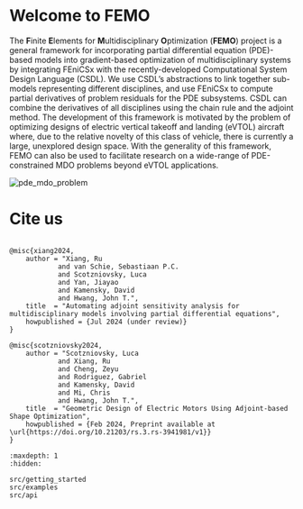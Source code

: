 # Welcome to FEMO

The **F**inite **E**lements for **M**ultidisciplinary **O**ptimization (**FEMO**) project is a general framework for incorporating partial differential equation (PDE)-based models into gradient-based optimization of multidisciplinary systems by integrating FEniCSx with the recently-developed Computational System Design Language (CSDL). We use CSDL’s abstractions to link together sub-models representing different disciplines, and use FEniCSx to compute partial derivatives of problem residuals for the PDE subsystems. CSDL can combine the derivatives of all disciplines using the chain rule and the adjoint method. The development of this framework is motivated by the problem of optimizing designs of electric vertical takeoff and landing (eVTOL) aircraft where, due to the relative novelty of this class of vehicle, there is currently a large, unexplored design space. With the generality of this framework, FEMO can also be used to facilitate research on a wide-range of PDE-constrained MDO problems beyond eVTOL applications.

![pde_mdo_problem](/src/images/femo_opt_new.png "A general PDE-constrained MDO problem")

# Cite us
```none

@misc{xiang2024,
    author = "Xiang, Ru 
            and van Schie, Sebastiaan P.C.
            and Scotzniovsky, Luca 
            and Yan, Jiayao
            and Kamensky, David 
            and Hwang, John T.",
    title  = "Automating adjoint sensitivity analysis for multidisciplinary models involving partial differential equations",
    howpublished = {Jul 2024 (under review)}
}

@misc{scotzniovsky2024,
    author = "Scotzniovsky, Luca 
            and Xiang, Ru 
            and Cheng, Zeyu 
            and Rodriguez, Gabriel 
            and Kamensky, David 
            and Mi, Chris 
            and Hwang, John T.",
    title  = "Geometric Design of Electric Motors Using Adjoint-based Shape Optimization",
    howpublished = {Feb 2024, Preprint available at \url{https://doi.org/10.21203/rs.3.rs-3941981/v1}}
}
```

<!-- Remove/add custom pages from/to toc as per your package's requirement -->

```{toctree}
:maxdepth: 1
:hidden:

src/getting_started
src/examples
src/api
```
